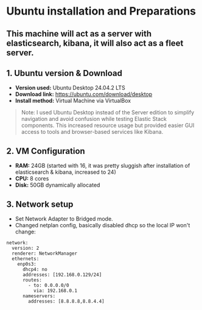 # Ubuntu installation and Preparations
This machine will act as a server with elasticsearch, kibana, it will also act as a fleet server.
---
## 1. Ubuntu version & Download
- **Version used:** Ubuntu Desktop 24.04.2 LTS
- **Download link:** https://ubuntu.com/download/desktop
- **Install method:** Virtual Machine via VirtualBox
> Note: I used Ubuntu Desktop instead of the Server edition to simplify navigation and avoid confusion while testing Elastic Stack components. This increased resource usage but provided easier GUI access to tools and browser-based services like Kibana.
## 2. VM Configuration
- **RAM:** 24GB (started with 16, it was pretty sluggish after installation of elasticsearch & kibana, increased to 24)
- **CPU:** 8 cores
- **Disk:** 50GB dynamically allocated
## 3. Network setup
- Set Network Adapter to Bridged mode.
- Changed netplan config, basically disabled dhcp so the local IP won't change:
```
network:
  version: 2
  renderer: NetworkManager
  ethernets:
    enp0s3:
      dhcp4: no
      addresses: [192.168.0.129/24]
      routes:
        - to: 0.0.0.0/0
          via: 192.168.0.1
      nameservers:
        addresses: [8.8.8.8,8.8.4.4]
```
